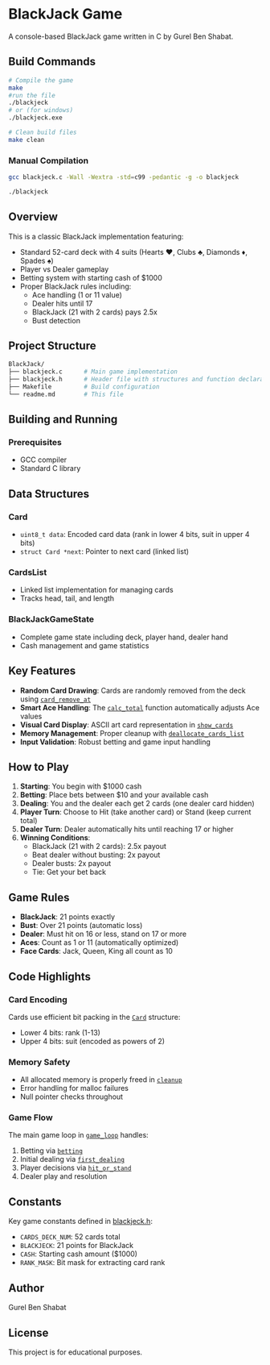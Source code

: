 # BlackJack Game

A console-based BlackJack game written in C by Gurel Ben Shabat.

## Build Commands

```bash
# Compile the game
make
#run the file
./blackjeck
# or (for windows)
./blackjeck.exe

# Clean build files
make clean
```

### Manual Compilation

```bash
gcc blackjeck.c -Wall -Wextra -std=c99 -pedantic -g -o blackjeck
```

```bash
./blackjeck
```

## Overview

This is a classic BlackJack implementation featuring:

- Standard 52-card deck with 4 suits (Hearts ♥, Clubs ♣, Diamonds ♦, Spades ♠)
- Player vs Dealer gameplay
- Betting system with starting cash of $1000
- Proper BlackJack rules including:
  - Ace handling (1 or 11 value)
  - Dealer hits until 17
  - BlackJack (21 with 2 cards) pays 2.5x
  - Bust detection

## Project Structure

```bash
BlackJack/
├── blackjeck.c      # Main game implementation
├── blackjeck.h      # Header file with structures and function declarations
├── Makefile         # Build configuration
└── readme.md        # This file
```

## Building and Running

### Prerequisites

- GCC compiler
- Standard C library

## Data Structures

### Card

- `uint8_t data`: Encoded card data (rank in lower 4 bits, suit in upper 4 bits)
- `struct Card *next`: Pointer to next card (linked list)

### CardsList

- Linked list implementation for managing cards
- Tracks head, tail, and length

### BlackJackGameState

- Complete game state including deck, player hand, dealer hand
- Cash management and game statistics

## Key Features

- **Random Card Drawing**: Cards are randomly removed from the deck using [`card_remove_at`](blackjeck.c)
- **Smart Ace Handling**: The [`calc_total`](blackjeck.c) function automatically adjusts Ace values
- **Visual Card Display**: ASCII art card representation in [`show_cards`](blackjeck.c)
- **Memory Management**: Proper cleanup with [`deallocate_cards_list`](blackjeck.c)
- **Input Validation**: Robust betting and game input handling

## How to Play

1. **Starting**: You begin with $1000 cash
2. **Betting**: Place bets between $10 and your available cash
3. **Dealing**: You and the dealer each get 2 cards (one dealer card hidden)
4. **Player Turn**: Choose to Hit (take another card) or Stand (keep current total)
5. **Dealer Turn**: Dealer automatically hits until reaching 17 or higher
6. **Winning Conditions**:
   - BlackJack (21 with 2 cards): 2.5x payout
   - Beat dealer without busting: 2x payout
   - Dealer busts: 2x payout
   - Tie: Get your bet back

## Game Rules

- **BlackJack**: 21 points exactly
- **Bust**: Over 21 points (automatic loss)
- **Dealer**: Must hit on 16 or less, stand on 17 or more
- **Aces**: Count as 1 or 11 (automatically optimized)
- **Face Cards**: Jack, Queen, King all count as 10

## Code Highlights

### Card Encoding

Cards use efficient bit packing in the [`Card`](blackjeck.h) structure:

- Lower 4 bits: rank (1-13)
- Upper 4 bits: suit (encoded as powers of 2)

### Memory Safety

- All allocated memory is properly freed in [`cleanup`](blackjeck.c)
- Error handling for malloc failures
- Null pointer checks throughout

### Game Flow

The main game loop in [`game_loop`](blackjeck.c) handles:

1. Betting via [`betting`](blackjeck.c)
2. Initial dealing via [`first_dealing`](blackjeck.c)
3. Player decisions via [`hit_or_stand`](blackjeck.c)
4. Dealer play and resolution

## Constants

Key game constants defined in [blackjeck.h](blackjeck.h):

- `CARDS_DECK_NUM`: 52 cards total
- `BLACKJECK`: 21 points for BlackJack
- `CASH`: Starting cash amount ($1000)
- `RANK_MASK`: Bit mask for extracting card rank

## Author

Gurel Ben Shabat

## License

This project is for educational purposes.
